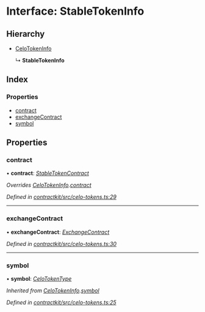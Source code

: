 # Interface: StableTokenInfo

## Hierarchy

* [CeloTokenInfo](_celo_tokens_.celotokeninfo.md)

  ↳ **StableTokenInfo**

## Index

### Properties

* [contract](_celo_tokens_.stabletokeninfo.md#contract)
* [exchangeContract](_celo_tokens_.stabletokeninfo.md#exchangecontract)
* [symbol](_celo_tokens_.stabletokeninfo.md#symbol)

## Properties

###  contract

• **contract**: *[StableTokenContract](../modules/_base_.md#stabletokencontract)*

*Overrides [CeloTokenInfo](_celo_tokens_.celotokeninfo.md).[contract](_celo_tokens_.celotokeninfo.md#contract)*

*Defined in [contractkit/src/celo-tokens.ts:29](https://github.com/celo-org/celo-monorepo/blob/master/packages/sdk/contractkit/src/celo-tokens.ts#L29)*

___

###  exchangeContract

• **exchangeContract**: *[ExchangeContract](../modules/_base_.md#exchangecontract)*

*Defined in [contractkit/src/celo-tokens.ts:30](https://github.com/celo-org/celo-monorepo/blob/master/packages/sdk/contractkit/src/celo-tokens.ts#L30)*

___

###  symbol

• **symbol**: *[CeloTokenType](../modules/_celo_tokens_.md#celotokentype)*

*Inherited from [CeloTokenInfo](_celo_tokens_.celotokeninfo.md).[symbol](_celo_tokens_.celotokeninfo.md#symbol)*

*Defined in [contractkit/src/celo-tokens.ts:25](https://github.com/celo-org/celo-monorepo/blob/master/packages/sdk/contractkit/src/celo-tokens.ts#L25)*
